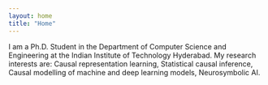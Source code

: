 ```yaml
---
layout: home
title: "Home"
---
```


I am a Ph.D. Student in the Department of Computer Science and Engineering at the Indian Institute of Technology Hyderabad. My research interests are: Causal representation learning, Statistical causal inference, Causal modelling of machine and deep learning models, Neurosymbolic AI.